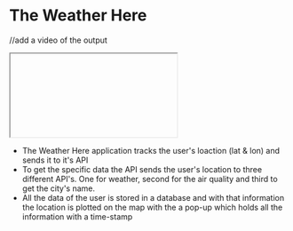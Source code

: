 # The Weather Here

//add a video of the output


<iframe class="video_container">
  <iframe src="https://cdn.glitch.com/610c8ef3-aaf5-4080-9b4a-3f27719d8e3d%2FWeatherHere.mp4?v=1598761476750" frameborder="0" allowfullscreen="true"> </iframe>
</>

- The Weather Here application tracks the user's loaction (lat & lon) and sends it to it's API 
- To get the specific data the API sends the user's location to three different API's.
  One for weather, second for the air quality and third to get the city's name.
- All the data of the user is stored in a database and with that information the location is
  plotted on the map with the a pop-up which holds all the information with a time-stamp
